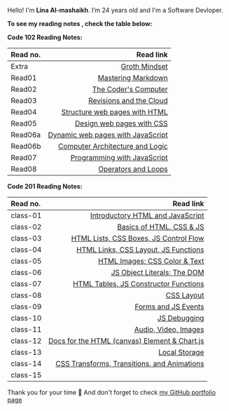 Hello! I'm **Lina Al-mashaikh**.
I’m 24 years old and I'm a Software Devloper. 


**To see my reading notes , check the table below:**

**Code 102 Reading Notes:** 

|Read no. | Read link |
| :------------- | -------------: |
| Extra   | [Groth Mindset](Mindset.md) |
| Read01  | [Mastering Markdown](Read01.md)|
| Read02  | [The Coder's Computer](Read02.md)|
| Read03  | [Revisions and the Cloud](Read03.md)|
| Read04  | [Structure web pages with HTML](Read04.md)|
| Read05  | [Design web pages with CSS](Read05.md)|
| Read06a | [Dynamic web pages with JavaScript](Read06a.md)|
| Read06b | [Computer Architecture and Logic](Read06b.md)|
| Read07  | [Programming with JavaScript](Read07.md)|
| Read08  | [Operators and Loops](Read08.md)|

**Code 201 Reading Notes:**

|Read no. | Read link |
| :------------- | -------------: |
| class-01 | [Introductory HTML and JavaScript](class-01.md) |
| class-02 | [Basics of HTML, CSS & JS](class-02.md) |
| class-03 | [HTML Lists, CSS Boxes, JS Control Flow](class-03.md) |
| class-04 | [HTML Links, CSS Layout, JS Functions](class-04.md) |
| class-05 | [HTML Images; CSS Color & Text](class-05.md) |
| class-06 | [JS Object Literals; The DOM](class-06.md) |
| class-07 | [HTML Tables, JS Constructor Functions](class-07.md) |
| class-08 | [CSS Layout](class-08.md) |
| class-09 | [Forms and JS Events](class-09.md) |
| class-10 | [JS Debugging](class-10.md) |
| class-11 | [Audio, Video, Images](class-11.md) |
| class-12 | [Docs for the HTML (canvas) Element & Chart.js](class-12.md) |
| class-13 | [Local Storage](class-13.md) |
| class-14 | [CSS Transforms, Transitions, and Animations](class-13.md)|
| class-15 | []() |


Thank you for your time :purple_heart: And don't forget to check [my GitHub portfolio page](https://github.com/Lina-yousef)
